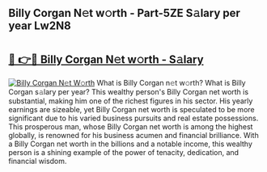 ## Billy Corgan N𝚎t w𝚘rth - Part-5ZE S𝚊lary per year Lw2N8

# <h2><a href="http://gc0cc79.nevu.top/?p=Billy+Corgan">🔗 👉🔴 Billy Corgan N𝚎t w𝚘rth - S𝚊lary</a></h2>

[![Billy Corgan N𝚎t W𝚘rth](https://i.imgur.com/Oavwk0R.jpeg)](http://gc0cc79.nevu.top/?p=Billy+Corgan)
What is Billy Corgan n𝚎t w𝚘rth? What is Billy Corgan s𝚊lary per year?
This wealthy person's Billy Corgan net worth is substantial, making him one of the richest figures in his sector. His yearly earnings are sizeable, yet Billy Corgan net worth is speculated to be more significant due to his varied business pursuits and real estate possessions. This prosperous man, whose Billy Corgan net worth is among the highest globally, is renowned for his business acumen and financial brilliance. With a Billy Corgan net worth in the billions and a notable income, this wealthy person is a shining example of the power of tenacity, dedication, and financial wisdom.
